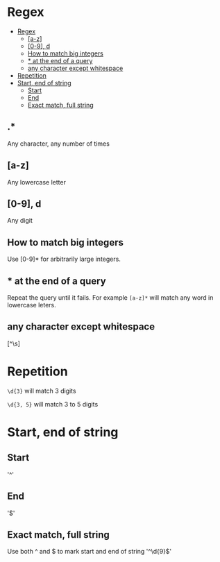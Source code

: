 # Regex
<!--ts-->
   * [Regex](regex.md#regex)
      * [[a-z]](regex.md#a-z)
      * [[0-9], d](regex.md#0-9-d)
      * [How to match big integers](regex.md#how-to-match-big-integers)
      * [* at the end of a query](regex.md#-at-the-end-of-a-query)
      * [any character except whitespace](regex.md#any-character-except-whitespace)
   * [Repetition](regex.md#repetition)
   * [Start, end of string](regex.md#start-end-of-string)
      * [Start](regex.md#start)
      * [End](regex.md#end)
      * [Exact match, full string](regex.md#exact-match-full-string)

<!-- Added by: runner, at: Mon Apr 12 07:54:58 UTC 2021 -->

<!--te-->

## .*

Any character, any number of times

## [a-z]

Any lowercase letter

## [0-9], d

Any digit

## How to match big integers

Use [0-9]* for arbitrarily large integers.

## * at the end of a query

Repeat the query until it fails. For example `[a-z]*` will match any word in lowercase leters.

## any character except whitespace

[^\s]

# Repetition

`\d{3}` will match 3 digits

`\d{3, 5}` will match 3 to 5 digits

# Start, end of string

## Start
'^'

## End
'$'

## Exact match, full string
Use both ^ and $ to mark start and end of string
'^\d{9}$'
